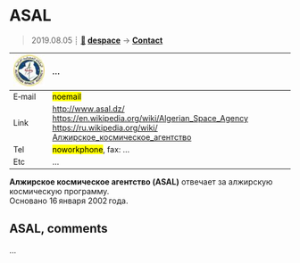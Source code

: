 # ASAL
> 2019.08.05 ┊ **[🚀](../index/index.md) [despace](index.md)** → **[Contact](contact.md)**

|[![](f/contact/a/asal_logo1_thumb.jpg)](f/contact/a/asal_logo1.png)|*…*|
|:--|:--|
|E‑mail| <mark>noemail</mark> |
|Link| <http://www.asal.dz/><br> <https://en.wikipedia.org/wiki/Algerian_Space_Agency><br> <https://ru.wikipedia.org/wiki/Алжирское_космическое_агентство> |
|Tel| <mark>noworkphone</mark>, fax: … |
|Etc| … |

**Алжирское космическое агентство (ASAL)** отвечает за алжирскую космическую программу.  
Основано 16 января 2002 года.


<p style="page-break-after:always"> </p>

## ASAL, comments

…

